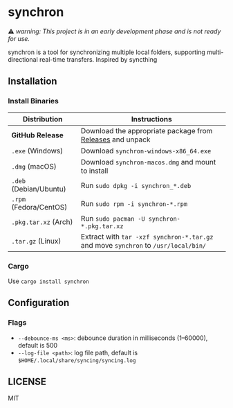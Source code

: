# synchron

  :warning: <i>warning: <i>This project is in an early development phase and is not ready for use.</i> </i>
<br />

synchron is a tool for synchronizing multiple local folders, supporting multi-directional real-time transfers. Inspired by syncthing

## Installation

### Install Binaries

| Distribution           | Instructions                                                                                               |
| ---------------------- | ---------------------------------------------------------------------------------------------------------- |
| **GitHub Release**     | Download the appropriate package from [Releases](https://github.com/SOV710/synchron/releases/) and unpack |
| `.exe` (Windows)       | Download `synchron-windows-x86_64.exe`                                                                     |
| `.dmg` (macOS)         | Download `synchron-macos.dmg` and mount to install                                                         |
| `.deb` (Debian/Ubuntu) | Run `sudo dpkg -i synchron_*.deb`                                                                          |
| `.rpm` (Fedora/CentOS) | Run `sudo rpm -i synchron-*.rpm`                                                                           |
| `.pkg.tar.xz` (Arch)   | Run `sudo pacman -U synchron-*.pkg.tar.xz`                                                                 |
| `.tar.gz` (Linux)      | Extract with `tar -xzf synchron-*.tar.gz` and move `synchron` to `/usr/local/bin/`                         |

### Cargo

Use `cargo install synchron`

## Configuration

### Flags

* `--debounce-ms <ms>`: debounce duration in milliseconds (1–60000), default is 500
* `--log-file <path>`: log file path, default is `$HOME/.local/share/syncing/syncing.log`

## LICENSE

MIT

